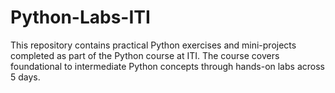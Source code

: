 # Python-Labs-ITI
This repository contains practical Python exercises and mini-projects completed as part of the Python course at ITI. The course covers foundational to intermediate Python concepts through hands-on labs across 5 days.
